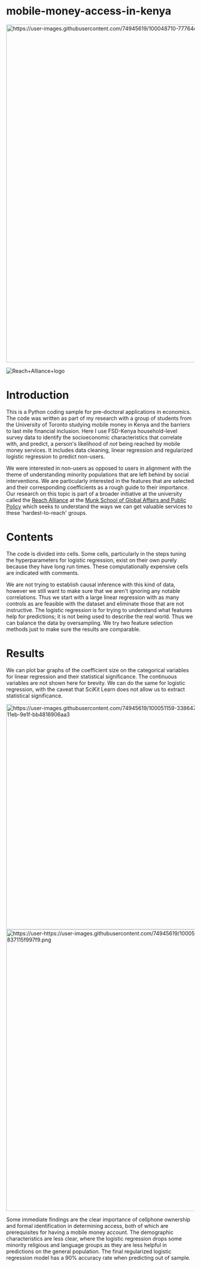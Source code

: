 # mobile-money-access-in-kenya


<img src="https://user-images.githubusercontent.com/74945619/100048710-77764d80-2de3-11eb-9c6b-8255d914309d.png" alt="https://user-images.githubusercontent.com/74945619/100048710-77764d80-2de3-11eb-9c6b-8255d914309d" width="900"/>

![Reach+Alliance+logo](https://user-images.githubusercontent.com/74945619/100048710-77764d80-2de3-11eb-9c6b-8255d914309d.png)

# Introduction

This is a Python coding sample for pre-doctoral applications in economics. The code was written as part of my research with a group of students from the University of Toronto studying mobile money in Kenya and the barriers to last mile financial inclusion. Here I use FSD-Kenya household-level survey data to identify the socioeconomic characteristics that correlate with, and predict, a person's likelihood of *not* being reached by mobile money services. It includes data cleaning, linear regression and regularized logistic regression to predict non-users. 

We were interested in non-users as opposed to users in alignment with the theme of understanding minority populations that are left behind by social interventions. We are particularly interested in the features that are selected and their corresponding coefficients as a rough guide to their importance. Our research on this topic is part of a broader initiative at the university called the
[Reach Alliance](http://reachalliance.org/) at the [Munk School of Global Affairs and Public Policy](https://munkschool.utoronto.ca/) which seeks to understand the ways we can get valuable services to these 'hardest-to-reach' groups. 


# Contents

The code is divided into cells. Some cells, particularly in the steps tuning the hyperparameters for logistic regression, exist on their own purely because they have long run times. These computationally expensive cells are indicated with comments. 

We are not trying to establish causal inference with this kind of data, however we still want to make sure that we aren't ignoring any notable correlations. Thus we start with a large linear regression with as many controls as are feasible with the dataset and eliminate those that are not instructive. The logistic regression is for trying to understand what features help for predictions; it is not being used to describe the real world. Thus we can balance the data by oversampling. We try two feature selection methods just to make sure the results are comparable. 

# Results

We can plot bar graphs of the coefficient size on the categorical variables for linear regression and their statistical significance. The continuous variables are not shown here for brevity. We can do the same for logistic regression, with the caveat that SciKit Learn does not allow us to extract statistical significance.

<img src="https://user-images.githubusercontent.com/74945619/100051159-33864700-2de9-11eb-9e1f-bb4816906aa3.png" alt="https://user-images.githubusercontent.com/74945619/100051159-33864700-2de9-11eb-9e1f-bb4816906aa3" width="600"/>

<img src="https://user-images.githubusercontent.com/74945619/100051185-43059000-2de9-11eb-88f7-837115f997f9.png" alt="https://user-https://user-images.githubusercontent.com/74945619/100051185-43059000-2de9-11eb-88f7-837115f997f9.png" width="750"/>

Some immediate findings are the clear importance of cellphone ownership and formal identification in determining access, both of which are prerequisites for having a mobile money account. The demographic characteristics are less clear, where the logistic regression drops some minority religious and language groups as they are less helpful in predictions on the general population. The final regularized logistic regression model has a 90% accuracy rate when predicting out of sample.

